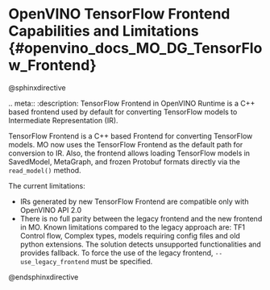 # OpenVINO TensorFlow Frontend Capabilities and Limitations {#openvino_docs_MO_DG_TensorFlow_Frontend}

@sphinxdirective

.. meta::
   :description: TensorFlow Frontend in OpenVINO Runtime is a C++ based frontend used 
                 by default for converting TensorFlow models to Intermediate Representation (IR).


TensorFlow Frontend is a C++ based Frontend for converting TensorFlow models. MO now uses the TensorFlow Frontend as the default path for conversion to IR.
Also, the frontend allows loading TensorFlow models in SavedModel, MetaGraph, and frozen Protobuf formats directly via the ``read_model()`` method.

The current limitations:

* IRs generated by new TensorFlow Frontend are compatible only with OpenVINO API 2.0
* There is no full parity between the legacy frontend and the new frontend in MO. Known limitations compared to the legacy approach are: TF1 Control flow, Complex types, models requiring config files and old python extensions. The solution detects unsupported functionalities and provides fallback. To force the use of the legacy frontend, ``--use_legacy_frontend`` must be specified.


@endsphinxdirective
